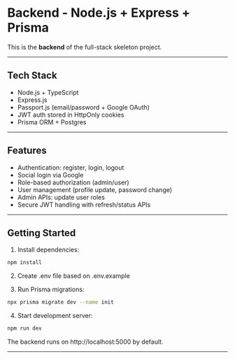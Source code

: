 # Backend - Node.js + Express + Prisma

This is the **backend** of the full-stack skeleton project.

---

## Tech Stack

- Node.js + TypeScript
- Express.js
- Passport.js (email/password + Google OAuth)
- JWT auth stored in HttpOnly cookies
- Prisma ORM + Postgres

---

## Features

- Authentication: register, login, logout
- Social login via Google
- Role-based authorization (admin/user)
- User management (profile update, password change)
- Admin APIs: update user roles
- Secure JWT handling with refresh/status APIs

---

## Getting Started

1. Install dependencies:

```bash
npm install
```

2. Create .env file based on .env.example

3. Run Prisma migrations:
```bash
npx prisma migrate dev --name init
```

4. Start development server:
```bash
npm run dev
```

The backend runs on http://localhost:5000 by default.

---
